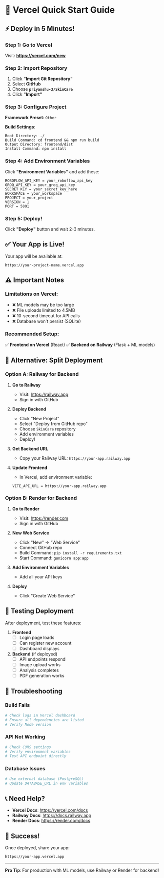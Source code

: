 # 🚀 Vercel Quick Start Guide

## ⚡ Deploy in 5 Minutes!

### Step 1: Go to Vercel
Visit: **https://vercel.com/new**

### Step 2: Import Repository
1. Click **"Import Git Repository"**
2. Select **GitHub**
3. Choose **`priyanshu-3/SkinCare`**
4. Click **"Import"**

### Step 3: Configure Project

**Framework Preset**: `Other`

**Build Settings**:
```
Root Directory: ./
Build Command: cd frontend && npm run build
Output Directory: frontend/dist
Install Command: npm install
```

### Step 4: Add Environment Variables

Click **"Environment Variables"** and add these:

```
ROBOFLOW_API_KEY = your_roboflow_api_key
GROQ_API_KEY = your_groq_api_key
SECRET_KEY = your_secret_key_here
WORKSPACE = your_workspace
PROJECT = your_project
VERSION = 1
PORT = 5001
```

### Step 5: Deploy!

Click **"Deploy"** button and wait 2-3 minutes.

## ✅ Your App is Live!

Your app will be available at:
```
https://your-project-name.vercel.app
```

## ⚠️ Important Notes

### Limitations on Vercel:
- ❌ ML models may be too large
- ❌ File uploads limited to 4.5MB
- ❌ 10-second timeout for API calls
- ❌ Database won't persist (SQLite)

### Recommended Setup:
✅ **Frontend on Vercel** (React)
✅ **Backend on Railway** (Flask + ML models)

## 🔄 Alternative: Split Deployment

### Option A: Railway for Backend

1. **Go to Railway**
   - Visit: https://railway.app
   - Sign in with GitHub

2. **Deploy Backend**
   - Click "New Project"
   - Select "Deploy from GitHub repo"
   - Choose `SkinCare` repository
   - Add environment variables
   - Deploy!

3. **Get Backend URL**
   - Copy your Railway URL: `https://your-app.railway.app`

4. **Update Frontend**
   - In Vercel, add environment variable:
   ```
   VITE_API_URL = https://your-app.railway.app
   ```

### Option B: Render for Backend

1. **Go to Render**
   - Visit: https://render.com
   - Sign in with GitHub

2. **New Web Service**
   - Click "New" → "Web Service"
   - Connect GitHub repo
   - Build Command: `pip install -r requirements.txt`
   - Start Command: `gunicorn app:app`

3. **Add Environment Variables**
   - Add all your API keys

4. **Deploy**
   - Click "Create Web Service"

## 🎯 Testing Deployment

After deployment, test these features:

1. **Frontend**
   - [ ] Login page loads
   - [ ] Can register new account
   - [ ] Dashboard displays

2. **Backend** (if deployed)
   - [ ] API endpoints respond
   - [ ] Image upload works
   - [ ] Analysis completes
   - [ ] PDF generation works

## 🐛 Troubleshooting

### Build Fails
```bash
# Check logs in Vercel dashboard
# Ensure all dependencies are listed
# Verify Node version
```

### API Not Working
```bash
# Check CORS settings
# Verify environment variables
# Test API endpoint directly
```

### Database Issues
```bash
# Use external database (PostgreSQL)
# Update DATABASE_URL in env variables
```

## 📞 Need Help?

- **Vercel Docs**: https://vercel.com/docs
- **Railway Docs**: https://docs.railway.app
- **Render Docs**: https://render.com/docs

## 🎉 Success!

Once deployed, share your app:
```
https://your-app.vercel.app
```

---

**Pro Tip**: For production with ML models, use Railway or Render for backend!

